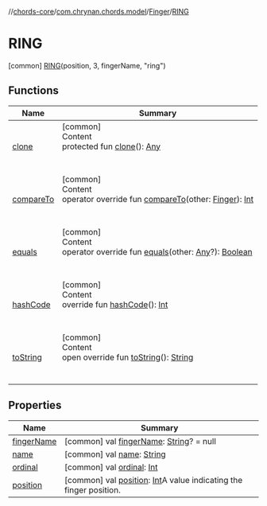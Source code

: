//[chords-core](../../../../index.md)/[com.chrynan.chords.model](../../index.md)/[Finger](../index.md)/[RING](index.md)



# RING  
 [common] [RING](index.md)(position, 3, fingerName, "ring")  
   


## Functions  
  
|  Name |  Summary | 
|---|---|
| <a name="kotlin/Enum/clone/#/PointingToDeclaration/"></a>[clone](../../-string-label-state/-h-i-d-e/index.md#%5Bkotlin%2FEnum%2Fclone%2F%23%2FPointingToDeclaration%2F%5D%2FFunctions%2F2144227643)| <a name="kotlin/Enum/clone/#/PointingToDeclaration/"></a>[common]  <br>Content  <br>protected fun [clone](../../-string-label-state/-h-i-d-e/index.md#%5Bkotlin%2FEnum%2Fclone%2F%23%2FPointingToDeclaration%2F%5D%2FFunctions%2F2144227643)(): [Any](https://kotlinlang.org/api/latest/jvm/stdlib/kotlin/-any/index.html)  <br><br><br>|
| <a name="kotlin/Enum/compareTo/#com.chrynan.chords.model.Finger/PointingToDeclaration/"></a>[compareTo](../-t-h-u-m-b/index.md#%5Bkotlin%2FEnum%2FcompareTo%2F%23com.chrynan.chords.model.Finger%2FPointingToDeclaration%2F%5D%2FFunctions%2F2144227643)| <a name="kotlin/Enum/compareTo/#com.chrynan.chords.model.Finger/PointingToDeclaration/"></a>[common]  <br>Content  <br>operator override fun [compareTo](../-t-h-u-m-b/index.md#%5Bkotlin%2FEnum%2FcompareTo%2F%23com.chrynan.chords.model.Finger%2FPointingToDeclaration%2F%5D%2FFunctions%2F2144227643)(other: [Finger](../index.md)): [Int](https://kotlinlang.org/api/latest/jvm/stdlib/kotlin/-int/index.html)  <br><br><br>|
| <a name="kotlin/Enum/equals/#kotlin.Any?/PointingToDeclaration/"></a>[equals](../../-string-label-state/-h-i-d-e/index.md#%5Bkotlin%2FEnum%2Fequals%2F%23kotlin.Any%3F%2FPointingToDeclaration%2F%5D%2FFunctions%2F2144227643)| <a name="kotlin/Enum/equals/#kotlin.Any?/PointingToDeclaration/"></a>[common]  <br>Content  <br>operator override fun [equals](../../-string-label-state/-h-i-d-e/index.md#%5Bkotlin%2FEnum%2Fequals%2F%23kotlin.Any%3F%2FPointingToDeclaration%2F%5D%2FFunctions%2F2144227643)(other: [Any](https://kotlinlang.org/api/latest/jvm/stdlib/kotlin/-any/index.html)?): [Boolean](https://kotlinlang.org/api/latest/jvm/stdlib/kotlin/-boolean/index.html)  <br><br><br>|
| <a name="kotlin/Enum/hashCode/#/PointingToDeclaration/"></a>[hashCode](../../-string-label-state/-h-i-d-e/index.md#%5Bkotlin%2FEnum%2FhashCode%2F%23%2FPointingToDeclaration%2F%5D%2FFunctions%2F2144227643)| <a name="kotlin/Enum/hashCode/#/PointingToDeclaration/"></a>[common]  <br>Content  <br>override fun [hashCode](../../-string-label-state/-h-i-d-e/index.md#%5Bkotlin%2FEnum%2FhashCode%2F%23%2FPointingToDeclaration%2F%5D%2FFunctions%2F2144227643)(): [Int](https://kotlinlang.org/api/latest/jvm/stdlib/kotlin/-int/index.html)  <br><br><br>|
| <a name="com.chrynan.chords.model/Finger/toString/#/PointingToDeclaration/"></a>[toString](../to-string.md)| <a name="com.chrynan.chords.model/Finger/toString/#/PointingToDeclaration/"></a>[common]  <br>Content  <br>open override fun [toString](../to-string.md)(): [String](https://kotlinlang.org/api/latest/jvm/stdlib/kotlin/-string/index.html)  <br><br><br>|


## Properties  
  
|  Name |  Summary | 
|---|---|
| <a name="com.chrynan.chords.model/Finger.RING/fingerName/#/PointingToDeclaration/"></a>[fingerName](finger-name.md)| <a name="com.chrynan.chords.model/Finger.RING/fingerName/#/PointingToDeclaration/"></a> [common] val [fingerName](finger-name.md): [String](https://kotlinlang.org/api/latest/jvm/stdlib/kotlin/-string/index.html)? = null   <br>|
| <a name="com.chrynan.chords.model/Finger.RING/name/#/PointingToDeclaration/"></a>[name](name.md)| <a name="com.chrynan.chords.model/Finger.RING/name/#/PointingToDeclaration/"></a> [common] val [name](name.md): [String](https://kotlinlang.org/api/latest/jvm/stdlib/kotlin/-string/index.html)   <br>|
| <a name="com.chrynan.chords.model/Finger.RING/ordinal/#/PointingToDeclaration/"></a>[ordinal](ordinal.md)| <a name="com.chrynan.chords.model/Finger.RING/ordinal/#/PointingToDeclaration/"></a> [common] val [ordinal](ordinal.md): [Int](https://kotlinlang.org/api/latest/jvm/stdlib/kotlin/-int/index.html)   <br>|
| <a name="com.chrynan.chords.model/Finger.RING/position/#/PointingToDeclaration/"></a>[position](position.md)| <a name="com.chrynan.chords.model/Finger.RING/position/#/PointingToDeclaration/"></a> [common] val [position](position.md): [Int](https://kotlinlang.org/api/latest/jvm/stdlib/kotlin/-int/index.html)A value indicating the finger position.   <br>|

